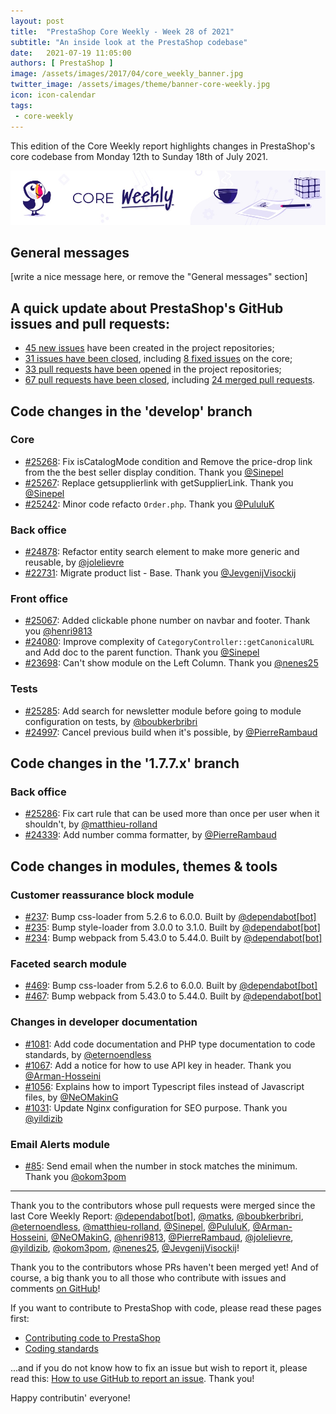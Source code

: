 ```yaml
---
layout: post
title:  "PrestaShop Core Weekly - Week 28 of 2021"
subtitle: "An inside look at the PrestaShop codebase"
date:   2021-07-19 11:05:00
authors: [ PrestaShop ]
image: /assets/images/2017/04/core_weekly_banner.jpg
twitter_image: /assets/images/theme/banner-core-weekly.jpg
icon: icon-calendar
tags:
 - core-weekly
---
```


This edition of the Core Weekly report highlights changes in PrestaShop's core codebase from Monday 12th to Sunday 18th of July 2021.

![Core Weekly banner](/assets/images/2018/12/banner-core-weekly.jpg)

## General messages

[write a nice message here, or remove the "General messages" section]


## A quick update about PrestaShop's GitHub issues and pull requests:

- [45 new issues](https://github.com/search?q=org%3APrestaShop+is%3Apublic++-repo%3Aprestashop%2Fprestashop.github.io++is%3Aissue+created%3A2021-07-12..2021-07-18) have been created in the project repositories;
- [31 issues have been closed](https://github.com/search?q=org%3APrestaShop+is%3Apublic++-repo%3Aprestashop%2Fprestashop.github.io++is%3Aissue+closed%3A2021-07-12..2021-07-18), including [8 fixed issues](https://github.com/search?q=org%3APrestaShop+is%3Apublic++-repo%3Aprestashop%2Fprestashop.github.io++is%3Aissue+label%3Afixed+closed%3A2021-07-12..2021-07-18) on the core;
- [33 pull requests have been opened](https://github.com/search?q=org%3APrestaShop+is%3Apublic++-repo%3Aprestashop%2Fprestashop.github.io++is%3Apr+created%3A2021-07-12..2021-07-18) in the project repositories;
- [67 pull requests have been closed](https://github.com/search?q=org%3APrestaShop+is%3Apublic++-repo%3Aprestashop%2Fprestashop.github.io++is%3Apr+closed%3A2021-07-12..2021-07-18), including [24 merged pull requests](https://github.com/search?q=org%3APrestaShop+is%3Apublic++-repo%3Aprestashop%2Fprestashop.github.io++is%3Apr+merged%3A2021-07-12..2021-07-18).



## Code changes in the 'develop' branch


### Core
* [#25268](https://github.com/PrestaShop/PrestaShop/pull/25268): Fix isCatalogMode condition and Remove the price-drop link from the the best seller display condition. Thank you [@Sinepel](https://github.com/Sinepel)
* [#25267](https://github.com/PrestaShop/PrestaShop/pull/25267): Replace getsupplierlink with getSupplierLink. Thank you [@Sinepel](https://github.com/Sinepel)
* [#25242](https://github.com/PrestaShop/PrestaShop/pull/25242): Minor code refacto `Order.php`. Thank you [@PululuK](https://github.com/PululuK)


### Back office
* [#24878](https://github.com/PrestaShop/PrestaShop/pull/24878): Refactor entity search element to make more generic and reusable, by [@jolelievre](https://github.com/jolelievre)
* [#22731](https://github.com/PrestaShop/PrestaShop/pull/22731): Migrate product list - Base. Thank you [@JevgenijVisockij](https://github.com/JevgenijVisockij)


### Front office
* [#25067](https://github.com/PrestaShop/PrestaShop/pull/25067): Added clickable phone number on navbar and footer. Thank you [@henri9813](https://github.com/henri9813)
* [#24080](https://github.com/PrestaShop/PrestaShop/pull/24080): Improve complexity of `CategoryController::getCanonicalURL` and Add doc to the parent function. Thank you [@Sinepel](https://github.com/Sinepel)
* [#23698](https://github.com/PrestaShop/PrestaShop/pull/23698): Can't show module on the Left Column. Thank you [@nenes25](https://github.com/nenes25)


### Tests
* [#25285](https://github.com/PrestaShop/PrestaShop/pull/25285): Add search for newsletter module before going to module configuration on tests, by [@boubkerbribri](https://github.com/boubkerbribri)
* [#24997](https://github.com/PrestaShop/PrestaShop/pull/24997): Cancel previous build when it's possible, by [@PierreRambaud](https://github.com/PierreRambaud)


## Code changes in the '1.7.7.x' branch


### Back office
* [#25286](https://github.com/PrestaShop/PrestaShop/pull/25286): Fix cart rule that can be used more than once per user when it shouldn't, by [@matthieu-rolland](https://github.com/matthieu-rolland)
* [#24339](https://github.com/PrestaShop/PrestaShop/pull/24339): Add number comma formatter, by [@PierreRambaud](https://github.com/PierreRambaud)


## Code changes in modules, themes & tools


### Customer reassurance block module
* [#237](https://github.com/PrestaShop/blockreassurance/pull/237): Bump css-loader from 5.2.6 to 6.0.0. Built by [@dependabot[bot]](https://github.com/apps/dependabot)
* [#235](https://github.com/PrestaShop/blockreassurance/pull/235): Bump style-loader from 3.0.0 to 3.1.0. Built by [@dependabot[bot]](https://github.com/apps/dependabot)
* [#234](https://github.com/PrestaShop/blockreassurance/pull/234): Bump webpack from 5.43.0 to 5.44.0. Built by [@dependabot[bot]](https://github.com/apps/dependabot)


### Faceted search module
* [#469](https://github.com/PrestaShop/ps_facetedsearch/pull/469): Bump css-loader from 5.2.6 to 6.0.0. Built by [@dependabot[bot]](https://github.com/apps/dependabot)
* [#467](https://github.com/PrestaShop/ps_facetedsearch/pull/467): Bump webpack from 5.43.0 to 5.44.0. Built by [@dependabot[bot]](https://github.com/apps/dependabot)


### Changes in developer documentation
* [#1081](https://github.com/PrestaShop/docs/pull/1081): Add code documentation and PHP type documentation to code standards, by [@eternoendless](https://github.com/eternoendless)
* [#1067](https://github.com/PrestaShop/docs/pull/1067): Add a notice for how to use API key in header. Thank you [@Arman-Hosseini](https://github.com/Arman-Hosseini)
* [#1056](https://github.com/PrestaShop/docs/pull/1056): Explains how to import Typescript files instead of Javascript files, by [@NeOMakinG](https://github.com/NeOMakinG)
* [#1031](https://github.com/PrestaShop/docs/pull/1031): Update Nginx configuration for SEO purpose. Thank you [@yildizib](https://github.com/yildizib)


### Email Alerts module
* [#85](https://github.com/PrestaShop/ps_emailalerts/pull/85): Send email when the number in stock matches the minimum. Thank you [@okom3pom](https://github.com/okom3pom)


<hr />

Thank you to the contributors whose pull requests were merged since the last Core Weekly Report: [@dependabot[bot]](https://github.com/apps/dependabot), [@matks](https://github.com/matks), [@boubkerbribri](https://github.com/boubkerbribri), [@eternoendless](https://github.com/eternoendless), [@matthieu-rolland](https://github.com/matthieu-rolland), [@Sinepel](https://github.com/Sinepel), [@PululuK](https://github.com/PululuK), [@Arman-Hosseini](https://github.com/Arman-Hosseini), [@NeOMakinG](https://github.com/NeOMakinG), [@henri9813](https://github.com/henri9813), [@PierreRambaud](https://github.com/PierreRambaud), [@jolelievre](https://github.com/jolelievre), [@yildizib](https://github.com/yildizib), [@okom3pom](https://github.com/okom3pom), [@nenes25](https://github.com/nenes25), [@JevgenijVisockij](https://github.com/JevgenijVisockij)!

Thank you to the contributors whose PRs haven't been merged yet! And of course, a big thank you to all those who contribute with issues and comments [on GitHub](https://github.com/PrestaShop/PrestaShop)!

If you want to contribute to PrestaShop with code, please read these pages first:

 * [Contributing code to PrestaShop](https://devdocs.prestashop.com/1.7/contribute/contribution-guidelines/)
 * [Coding standards](https://devdocs.prestashop.com/1.7/development/coding-standards/)

...and if you do not know how to fix an issue but wish to report it, please read this: [How to use GitHub to report an issue](https://devdocs.prestashop.com/1.7/contribute/contribute-reporting-issues/). Thank you!

Happy contributin' everyone!
